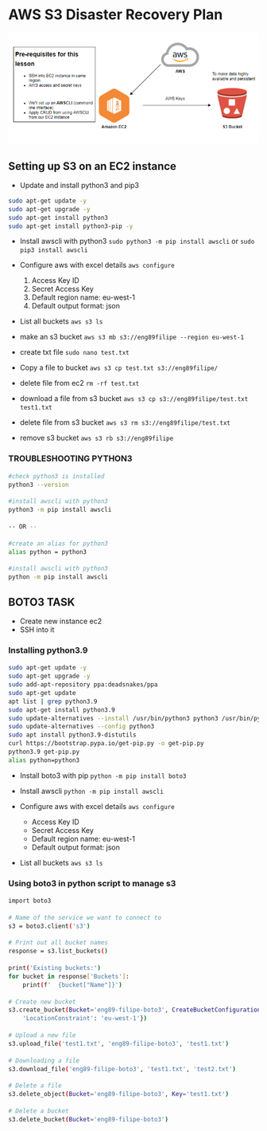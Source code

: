 # AWS S3 Disaster Recovery Plan

<p align="center">
<img src=s3_diagram.PNG>
</p>

## Setting up S3 on an EC2 instance

- Update and install python3 and pip3
```bash
sudo apt-get update -y
sudo apt-get upgrade -y
sudo apt-get install python3
sudo apt-get install python3-pip -y
```

- Install awscli with python3
`sudo python3 -m pip install awscli` or `sudo pip3 install awscli`

- Configure aws with excel details `aws configure`
	1. Access Key ID
	2. Secret Access Key
	3. Default region name: eu-west-1
	4. Default output format: json

- List all buckets `aws s3 ls`
- make an s3 bucket `aws s3 mb s3://eng89filipe --region eu-west-1`
- create txt file `sudo nano test.txt`
- Copy a file to bucket `aws s3 cp test.txt s3://eng89filipe/`
- delete file from ec2 `rm -rf test.txt`
- download a file from s3 bucket `aws s3 cp s3://eng89filipe/test.txt test1.txt`
- delete file from s3 bucket `aws s3 rm s3://eng89filipe/test.txt`
- remove s3 bucket `aws s3 rb s3://eng89filipe`


### TROUBLESHOOTING PYTHON3
```bash
#check python3 is installed
python3 --version

#install awscli with python3
python3 -m pip install awscli

-- OR --

#create an alias for python3
alias python = python3

#install awscli with python3
python -m pip install awscli
```

## BOTO3 TASK

- Create new instance ec2
- SSH into it

### Installing python3.9
```bash
sudo apt-get update -y
sudo apt-get upgrade -y
sudo add-apt-repository ppa:deadsnakes/ppa
sudo apt-get update
apt list | grep python3.9
sudo apt-get install python3.9
sudo update-alternatives --install /usr/bin/python3 python3 /usr/bin/python3.9 1
sudo update-alternatives --config python3
sudo apt install python3.9-distutils
curl https://bootstrap.pypa.io/get-pip.py -o get-pip.py
python3.9 get-pip.py
alias python=python3
```

- Install boto3 with pip `python -m pip install boto3`

- Install awscli `python -m pip install awscli`

- Configure aws with excel details `aws configure`
	- Access Key ID
	- Secret Access Key
	- Default region name: eu-west-1
	- Default output format: json

- List all buckets `aws s3 ls`

### Using boto3 in python script to manage s3
```bash
import boto3

# Name of the service we want to connect to
s3 = boto3.client('s3')

# Print out all bucket names
response = s3.list_buckets()

print('Existing buckets:')
for bucket in response['Buckets']:
    print(f'  {bucket["Name"]}')

# Create new bucket
s3.create_bucket(Bucket='eng89-filipe-boto3', CreateBucketConfiguration={
    'LocationConstraint': 'eu-west-1'})

# Upload a new file
s3.upload_file('test1.txt', 'eng89-filipe-boto3', 'test1.txt')

# Downloading a file
s3.download_file('eng89-filipe-boto3', 'test1.txt', 'test2.txt')

# Delete a file
s3.delete_object(Bucket='eng89-filipe-boto3', Key='test1.txt')

# Delete a bucket
s3.delete_bucket(Bucket='eng89-filipe-boto3')
``` 